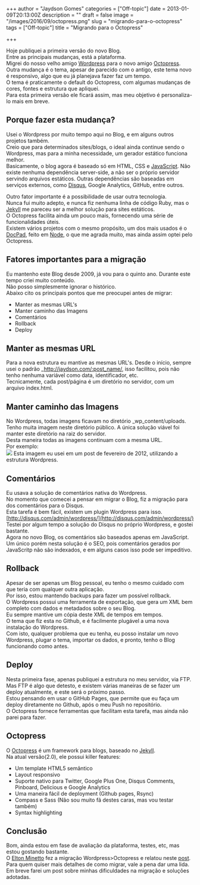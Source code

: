 +++
author = "Jaydson Gomes"
categories = ["Off-topic"]
date = 2013-01-09T20:13:00Z
description = ""
draft = false
image = "/images/2016/09/octopress.png"
slug = "migrando-para-o-octopress"
tags = ["Off-topic"]
title = "Migrando para o Octopress"

+++

Hoje publiquei a primeira versão do novo Blog.  
Entre as principais mudanças, está a plataforma.  
Migrei do nosso velho amigo [Wordpress](http://wordpress.org) para o novo amigo [Octopress](http://octopress.org).  
Outra mudança é o tema, apesar de parecido com o antigo, este tema novo é responsivo, algo que eu já planejava fazer faz um tempo.  
O tema é praticamente o default do Octopress, com algumas mudanças de cores, fontes e estrutura que apliquei.  
Para esta primeira versão ele ficará assim, mas meu objetivo é personaliza-lo mais em breve.  

## Porque fazer esta mudança?  
Usei o Wordpress por muito tempo aqui no Blog, e em alguns outros projetos também.  
Creio que para determinados sites/blogs, o ideal ainda continue sendo o Wordpress, mas para a minha necessidade, um gerador estático funciona melhor.  
Basicamente, o blog agora é baseado só em HTML, CSS e [JavaScript](https://developer.mozilla.org/en-US/docs/JavaScript). Não existe nenhuma dependência server-side, a não ser o próprio servidor servindo arquivos estáticos.
Outras dependências são baseadas em serviços externos, como [Disqus](http://disqus.com), Google Analytics, GitHub, entre outros.  

Outro fator importante é a possibilidade de usar outra tecnologia.  
Nunca fui muito adepto, e nunca fiz nenhuma linha de código Ruby, mas o [Jekyll](https://github.com/mojombo/jekyll) me pareceu ser a melhor solução para sites estáticos.  
O Octopress facilita ainda um pouco mais, fornecendo uma série de funcionalidades úteis.  
Existem vários projetos com o mesmo propósito, um dos mais usados é o [DocPad](https://github.com/bevry/docpad), feito em [Node](http://nodejs.org/), o que me agrada muito, mas ainda assim optei pelo Octopress.  

## Fatores importantes para a migração  
Eu mantenho este Blog desde 2009, já vou para o quinto ano. Durante este tempo criei muito conteúdo.  
Não posso simplesmente ignorar o histórico.  
Abaixo cito os principais pontos que me preocupei antes de migrar:  
* Manter as mesmas URL's  
* Manter caminho das Imagens  
* Comentários  
* Rollback  
* Deploy  

## Manter as mesmas URL
Para a nova estrutura eu mantive as mesmas URL's. Desde o início, sempre usei o padrão _http://jaydson.com/:post_name/, isso facilitou, pois não tenho nenhuma variável como data, identificador, etc.  
Tecnicamente, cada post/página é um diretório no servidor, com um arquivo index.html.  

## Manter caminho das Imagens
No Wordpress, todas imagens ficavam no diretório _wp_content/uploads.  
Tenho muita imagem neste diretório público. A única solução viável foi manter este diretório na raiz do servidor.  
Desta maneira todas as imagens continuam com a mesma URL.  
Por exemplo:  
![](/images/2016/09/jaydson-gomes-logo.png)
Esta imagem eu usei em um post de fevereiro de 2012, utilizando a estrutura Wordpress.  

## Comentários
Eu usava a solução de comentários nativa do Wordpress.  
No momento que comecei a pensar em migrar o Blog, fiz a migração para dos comentários para o Disqus.  
Esta tarefa é bem fácil, existem um plugin Wordpress para isso.  
[http://disqus.com/admin/wordpress/](http://disqus.com/admin/wordpress/)  
Testei por algum tempo a solução do Disqus no próprio Wordpress, e gostei bastante.  
Agora no novo Blog, os comentários são baseados apenas em JavaScript.  
Um único porém nesta solução é o SEO, pois comentários gerados por JavaScritp não são indexados, e em alguns casos isso pode ser impeditivo.  

## Rollback  
Apesar de ser apenas um Blog pessoal, eu tenho o mesmo cuidado com que teria com qualquer outra aplicação.  
Por isso, estou mantendo backups para fazer um possível rollback.  
O Wordpress possui uma ferramenta de exportação, que gera um XML bem completo com dados e metadados sobre o seu Blog.    
Eu sempre mantive um cópia deste XML de tempos em tempos.  
O tema que fiz esta no Github, e é facilmente plugável a uma nova instalação do Wordpress.  
Com isto, qualquer problema que eu tenha, eu posso instalar um novo Wordpress, plugar o tema, importar os dados, e pronto, tenho o Blog funcionando como antes.  

## Deploy  
Nesta primeira fase, apenas publiquei a estrutura no meu servidor, via FTP.  
Mas FTP é algo que detesto, e existem várias maneiras de se fazer um deploy atualmente, e este será o próximo passo.  
Estou pensando em usar o GitHub Pages, que permite que eu faça um deploy diretamente no Github, após o meu Push no repositório.  
O Octopress fornece ferramentas que facilitam esta tarefa, mas ainda não parei para fazer.  

## Octopress  
O [Octopress](http://octopress.org/) é um framework para blogs, baseado no [Jekyll](https://github.com/mojombo/jekyll).  
Na atual versão(2.0), ele possui killer features:   
* Um template HTML5 semântico  
* Layout responsivo  
* Suporte nativo para Twitter, Google Plus One, Disqus Comments, Pinboard, Delicious e Google Analytics  
* Uma maneira fácil de deployment (Github pages, Rsync)  
* Compass e Sass (Não sou muito fã destes caras, mas vou testar também)  
* Syntax highlighting 

## Conclusão 

Bom, ainda estou em fase de avaliação da plataforma, testes, etc, mas estou gostando bastante.  
O [Elton Minetto](http://eltonminetto.net) fez a migração Wordpress>Octopress e relatou neste [post](http://eltonminetto.net/blog/2013/01/04/migrando-wordpress-para-octopress/).  
Para quem quiser mais detalhes de como migrar, vale a pena dar uma lida.  
Em breve farei um post sobre minhas dificuldades na migração e soluções adotadas.  


